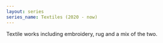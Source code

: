 ```yaml
---
layout: series
series_name: Textiles (2020 - now)
---
```

Textile works including embroidery, rug and a mix of the two.